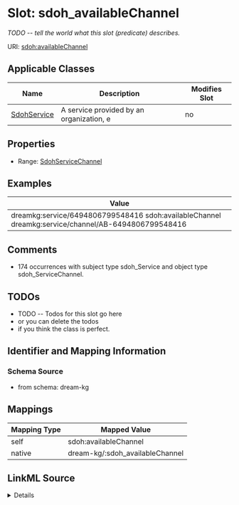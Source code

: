 

# Slot: sdoh_availableChannel


_TODO -- tell the world what this slot (predicate) describes._





URI: [sdoh:availableChannel](http://schema.org/availableChannel)



<!-- no inheritance hierarchy -->





## Applicable Classes

| Name | Description | Modifies Slot |
| --- | --- | --- |
| [SdohService](../classes/SdohService.md) | A service provided by an organization, e |  no  |







## Properties

* Range: [SdohServiceChannel](../classes/SdohServiceChannel.md)






## Examples

| Value |
| --- |
| dreamkg:service/6494806799548416 sdoh:availableChannel dreamkg:service/channel/AB-6494806799548416 |

## Comments

* 174 occurrences with subject type sdoh_Service and object type sdoh_ServiceChannel.

## TODOs

* TODO -- Todos for this slot go here
* or you can delete the todos
* if you think the class is perfect.

## Identifier and Mapping Information







### Schema Source


* from schema: dream-kg




## Mappings

| Mapping Type | Mapped Value |
| ---  | ---  |
| self | sdoh:availableChannel |
| native | dream-kg/:sdoh_availableChannel |




## LinkML Source

<details>
```yaml
name: sdoh_availableChannel
description: TODO -- tell the world what this slot (predicate) describes.
todos:
- TODO -- Todos for this slot go here
- or you can delete the todos
- if you think the class is perfect.
comments:
- 174 occurrences with subject type sdoh_Service and object type sdoh_ServiceChannel.
examples:
- value: dreamkg:service/6494806799548416 sdoh:availableChannel dreamkg:service/channel/AB-6494806799548416
from_schema: dream-kg
rank: 1000
slot_uri: sdoh:availableChannel
alias: sdoh_availableChannel
domain_of:
- sdoh_Service
range: sdoh_ServiceChannel

```
</details>